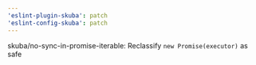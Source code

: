 ```yaml
---
'eslint-plugin-skuba': patch
'eslint-config-skuba': patch
---
```


skuba/no-sync-in-promise-iterable: Reclassify `new Promise(executor)` as safe
